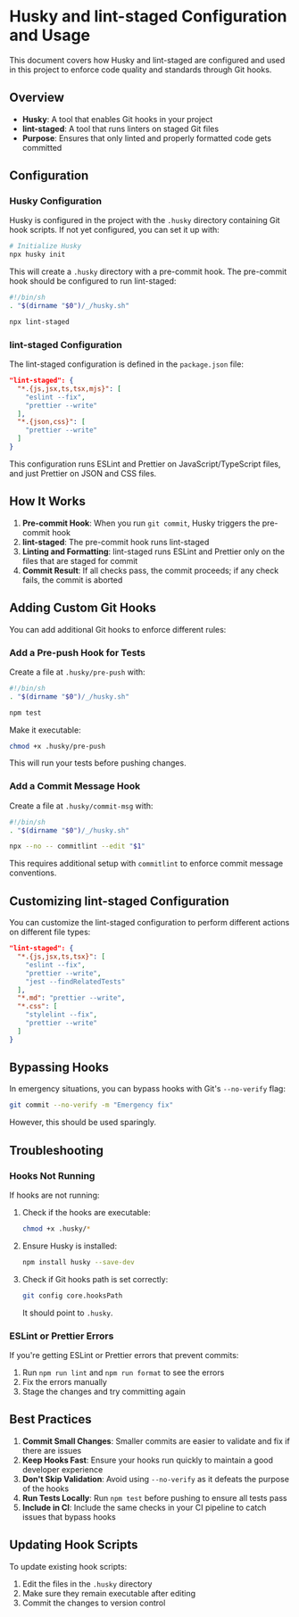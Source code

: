 # Husky and lint-staged Configuration and Usage

This document covers how Husky and lint-staged are configured and used in this project to enforce code quality and standards through Git hooks.

## Overview

- **Husky**: A tool that enables Git hooks in your project
- **lint-staged**: A tool that runs linters on staged Git files
- **Purpose**: Ensures that only linted and properly formatted code gets committed

## Configuration

### Husky Configuration

Husky is configured in the project with the `.husky` directory containing Git hook scripts. If not yet configured, you can set it up with:

```bash
# Initialize Husky
npx husky init
```

This will create a `.husky` directory with a pre-commit hook. The pre-commit hook should be configured to run lint-staged:

```sh
#!/bin/sh
. "$(dirname "$0")/_/husky.sh"

npx lint-staged
```

### lint-staged Configuration

The lint-staged configuration is defined in the `package.json` file:

```json
"lint-staged": {
  "*.{js,jsx,ts,tsx,mjs}": [
    "eslint --fix",
    "prettier --write"
  ],
  "*.{json,css}": [
    "prettier --write"
  ]
}
```

This configuration runs ESLint and Prettier on JavaScript/TypeScript files, and just Prettier on JSON and CSS files.

## How It Works

1. **Pre-commit Hook**: When you run `git commit`, Husky triggers the pre-commit hook
2. **lint-staged**: The pre-commit hook runs lint-staged
3. **Linting and Formatting**: lint-staged runs ESLint and Prettier only on the files that are staged for commit
4. **Commit Result**: If all checks pass, the commit proceeds; if any check fails, the commit is aborted

## Adding Custom Git Hooks

You can add additional Git hooks to enforce different rules:

### Add a Pre-push Hook for Tests

Create a file at `.husky/pre-push` with:

```sh
#!/bin/sh
. "$(dirname "$0")/_/husky.sh"

npm test
```

Make it executable:

```bash
chmod +x .husky/pre-push
```

This will run your tests before pushing changes.

### Add a Commit Message Hook

Create a file at `.husky/commit-msg` with:

```sh
#!/bin/sh
. "$(dirname "$0")/_/husky.sh"

npx --no -- commitlint --edit "$1"
```

This requires additional setup with `commitlint` to enforce commit message conventions.

## Customizing lint-staged Configuration

You can customize the lint-staged configuration to perform different actions on different file types:

```json
"lint-staged": {
  "*.{js,jsx,ts,tsx}": [
    "eslint --fix",
    "prettier --write",
    "jest --findRelatedTests"
  ],
  "*.md": "prettier --write",
  "*.css": [
    "stylelint --fix",
    "prettier --write"
  ]
}
```

## Bypassing Hooks

In emergency situations, you can bypass hooks with Git's `--no-verify` flag:

```bash
git commit --no-verify -m "Emergency fix"
```

However, this should be used sparingly.

## Troubleshooting

### Hooks Not Running

If hooks are not running:

1. Check if the hooks are executable:
   ```bash
   chmod +x .husky/*
   ```

2. Ensure Husky is installed:
   ```bash
   npm install husky --save-dev
   ```

3. Check if Git hooks path is set correctly:
   ```bash
   git config core.hooksPath
   ```
   It should point to `.husky`.

### ESLint or Prettier Errors

If you're getting ESLint or Prettier errors that prevent commits:

1. Run `npm run lint` and `npm run format` to see the errors
2. Fix the errors manually
3. Stage the changes and try committing again

## Best Practices

1. **Commit Small Changes**: Smaller commits are easier to validate and fix if there are issues
2. **Keep Hooks Fast**: Ensure your hooks run quickly to maintain a good developer experience
3. **Don't Skip Validation**: Avoid using `--no-verify` as it defeats the purpose of the hooks
4. **Run Tests Locally**: Run `npm test` before pushing to ensure all tests pass
5. **Include in CI**: Include the same checks in your CI pipeline to catch issues that bypass hooks

## Updating Hook Scripts

To update existing hook scripts:

1. Edit the files in the `.husky` directory
2. Make sure they remain executable after editing
3. Commit the changes to version control
